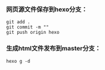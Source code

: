 ### 网页源文件保存到hexo分支：
  ```
  git add .
  git commit -m ""
  git push origin hexo
  ```
### 生成html文件发布到master分支：
  ```
  hexo g -d
  ```
